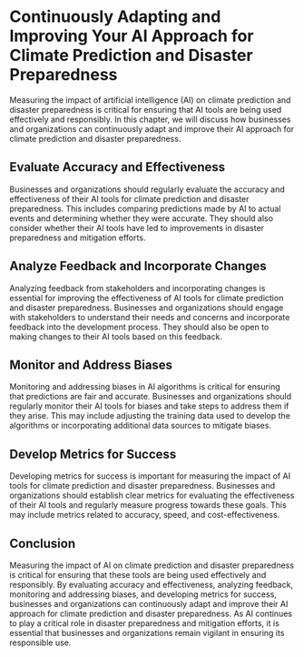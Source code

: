Continuously Adapting and Improving Your AI Approach for Climate Prediction and Disaster Preparedness
=====================================================================================================================================================================================

Measuring the impact of artificial intelligence (AI) on climate prediction and disaster preparedness is critical for ensuring that AI tools are being used effectively and responsibly. In this chapter, we will discuss how businesses and organizations can continuously adapt and improve their AI approach for climate prediction and disaster preparedness.

Evaluate Accuracy and Effectiveness
-----------------------------------

Businesses and organizations should regularly evaluate the accuracy and effectiveness of their AI tools for climate prediction and disaster preparedness. This includes comparing predictions made by AI to actual events and determining whether they were accurate. They should also consider whether their AI tools have led to improvements in disaster preparedness and mitigation efforts.

Analyze Feedback and Incorporate Changes
----------------------------------------

Analyzing feedback from stakeholders and incorporating changes is essential for improving the effectiveness of AI tools for climate prediction and disaster preparedness. Businesses and organizations should engage with stakeholders to understand their needs and concerns and incorporate feedback into the development process. They should also be open to making changes to their AI tools based on this feedback.

Monitor and Address Biases
--------------------------

Monitoring and addressing biases in AI algorithms is critical for ensuring that predictions are fair and accurate. Businesses and organizations should regularly monitor their AI tools for biases and take steps to address them if they arise. This may include adjusting the training data used to develop the algorithms or incorporating additional data sources to mitigate biases.

Develop Metrics for Success
---------------------------

Developing metrics for success is important for measuring the impact of AI tools for climate prediction and disaster preparedness. Businesses and organizations should establish clear metrics for evaluating the effectiveness of their AI tools and regularly measure progress towards these goals. This may include metrics related to accuracy, speed, and cost-effectiveness.

Conclusion
----------

Measuring the impact of AI on climate prediction and disaster preparedness is critical for ensuring that these tools are being used effectively and responsibly. By evaluating accuracy and effectiveness, analyzing feedback, monitoring and addressing biases, and developing metrics for success, businesses and organizations can continuously adapt and improve their AI approach for climate prediction and disaster preparedness. As AI continues to play a critical role in disaster preparedness and mitigation efforts, it is essential that businesses and organizations remain vigilant in ensuring its responsible use.
